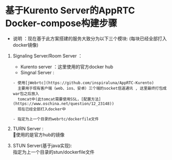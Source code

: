 # 基于Kurento Server的AppRTC Docker-compose构建步骤  

- 说明 ：现在基于此方案搭建的服务大致分为以下三个模块: (每块已经全部打入docker镜像)  

1. Signaling Server/Room Server ：
    - Kurento server ：这里使用的官方docker hub 
    - Singnal Server : 
    ```  
    - 使用[jWebrtc](https://github.com/inspiraluna/AppRTC-Kurento)
      主要用于现有客户端（web、ios、安卓）三个端的socket信道通讯 , 这里最终打包成war包之后放入  
      tomcat中(此tomcat需要使用SSL，[配置方法](https://www.oschina.net/question/12_23148))  
      现在已经全部打入docker中

    - 指定为上一个目录的webrtc/dockerfile文件

2. TURN Server :    
使用的是官方hub的镜像  

3. STUN Server(基于java实现):  
指定为上一个目录的stun/dockerfile文件

